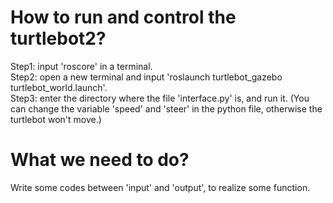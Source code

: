 # How to run and control the turtlebot2?
Step1: input 'roscore' in a terminal.  
Step2: open a new terminal and input 'roslaunch turtlebot_gazebo turtlebot_world.launch'.  
Step3: enter the directory where the file 'interface.py' is, and run it. (You can change the variable 'speed' and 'steer' in the python file, otherwise the turtlebot won't move.)
  
# What we need to do?
Write some codes between 'input' and 'output', to realize some function.
